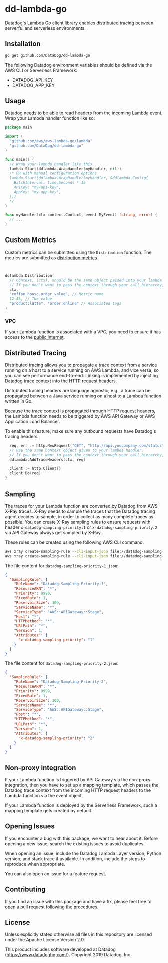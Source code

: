 # dd-lambda-go

Datadog's Lambda Go client library enables distributed tracing between serverful and serverless environments.

## Installation

```bash
go get github.com/DataDog/dd-lambda-go
```

The following Datadog environment variables should be defined via the AWS CLI or Serverless Framework:

- DATADOG_API_KEY
- DATADOG_APP_KEY

## Usage

Datadog needs to be able to read headers from the incoming Lambda event. Wrap your Lambda handler function like so:

```go
package main

import (
  "github.com/aws/aws-lambda-go/lambda"
  "github.com/DataDog/dd-lambda-go"
)

func main() {
  // Wrap your lambda handler like this
  lambda.Start(ddlambda.WrapHandler(myHandler, nil))
  /* OR with manual configuration options
  lambda.Start(ddlambda.WrapHandler(myHandler, &ddlambda.Config{
    BatchInterval: time.Seconds * 15
    APIKey: "my-api-key",
    AppKey: "my-app-key",
  }))
  */
}

func myHandler(ctx context.Context, event MyEvent) (string, error) {
  // ...
}
```

## Custom Metrics

Custom metrics can be submitted using the `Distribution` function. The metrics are submitted as [distribution metrics](https://docs.datadoghq.com/graphing/metrics/distributions/).

```go


ddlambda.Distribution(
  // Context, (ctx), should be the same object passed into your lambda handler function, (or a child).
  // If you don't want to pass the context through your call hierarchy, you can use ddlambda.GetContext()
  ctx,
  "coffee_house.order_value", // Metric name
  12.45, // The value
  "product:latte", "order:online" // Associated tags
)
```

### VPC

If your Lambda function is associated with a VPC, you need to ensure it has access to the [public internet](https://aws.amazon.com/premiumsupport/knowledge-center/internet-access-lambda-function/).

## Distributed Tracing

[Distributed tracing](https://docs.datadoghq.com/tracing/guide/distributed_tracing/?tab=python) allows you to propagate a trace context from a service running on a host to a service running on AWS Lambda, and vice versa, so you can see performance end-to-end. Linking is implemented by injecting Datadog trace context into the HTTP request headers.

Distributed tracing headers are language agnostic, e.g., a trace can be propagated between a Java service running on a host to a Lambda function written in Go.

Because the trace context is propagated through HTTP request headers, the Lambda function needs to be triggered by AWS API Gateway or AWS Application Load Balancer.

To enable this feature, make sure any outbound requests have Datadog's tracing headers.

```go
  req, err := http.NewRequest("GET", "http://api.youcompany.com/status")
  // Use the same Context object given to your lambda handler.
  // If you don't want to pass the context through your call hierarchy, you can use ddlambda.GetContext()
  ddlambda.AddTraceHeaders(ctx, req)

  client := http.Client{}
  client.Do(req)
}
```

## Sampling

The traces for your Lambda function are converted by Datadog from AWS X-Ray traces. X-Ray needs to sample the traces that the Datadog tracing agent decides to sample, in order to collect as many complete traces as possible. You can create X-Ray sampling rules to ensure requests with header `x-datadog-sampling-priority:1` or `x-datadog-sampling-priority:2` via API Gateway always get sampled by X-Ray.

These rules can be created using the following AWS CLI command.

```bash
aws xray create-sampling-rule --cli-input-json file://datadog-sampling-priority-1.json
aws xray create-sampling-rule --cli-input-json file://datadog-sampling-priority-2.json
```

The file content for `datadog-sampling-priority-1.json`:

```json
{
  "SamplingRule": {
    "RuleName": "Datadog-Sampling-Priority-1",
    "ResourceARN": "*",
    "Priority": 9998,
    "FixedRate": 1,
    "ReservoirSize": 100,
    "ServiceName": "*",
    "ServiceType": "AWS::APIGateway::Stage",
    "Host": "*",
    "HTTPMethod": "*",
    "URLPath": "*",
    "Version": 1,
    "Attributes": {
      "x-datadog-sampling-priority": "1"
    }
  }
}
```

The file content for `datadog-sampling-priority-2.json`:

```json
{
  "SamplingRule": {
    "RuleName": "Datadog-Sampling-Priority-2",
    "ResourceARN": "*",
    "Priority": 9999,
    "FixedRate": 1,
    "ReservoirSize": 100,
    "ServiceName": "*",
    "ServiceType": "AWS::APIGateway::Stage",
    "Host": "*",
    "HTTPMethod": "*",
    "URLPath": "*",
    "Version": 1,
    "Attributes": {
      "x-datadog-sampling-priority": "2"
    }
  }
}
```

## Non-proxy integration

If your Lambda function is triggered by API Gateway via the non-proxy integration, then you have to set up a mapping template, which passes the Datadog trace context from the incoming HTTP request headers to the Lambda function via the event object.

If your Lambda function is deployed by the Serverless Framework, such a mapping template gets created by default.

## Opening Issues

If you encounter a bug with this package, we want to hear about it. Before opening a new issue, search the existing issues to avoid duplicates.

When opening an issue, include the Datadog Lambda Layer version, Python version, and stack trace if available. In addition, include the steps to reproduce when appropriate.

You can also open an issue for a feature request.

## Contributing

If you find an issue with this package and have a fix, please feel free to open a pull request following the procedures.

## License

Unless explicitly stated otherwise all files in this repository are licensed under the Apache License Version 2.0.

This product includes software developed at Datadog (https://www.datadoghq.com/). Copyright 2019 Datadog, Inc.
